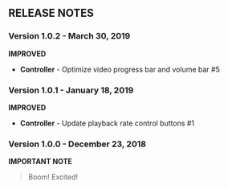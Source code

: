 ## RELEASE NOTES

### Version 1.0.2 - March 30, 2019

**IMPROVED**
- **Controller** - Optimize video progress bar and volume bar #5

### Version 1.0.1 - January 18, 2019

**IMPROVED**
- **Controller** - Update playback rate control buttons #1

### Version 1.0.0 - December 23, 2018

**IMPORTANT NOTE**
> Boom! Excited!
